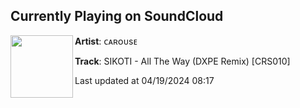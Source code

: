 ## Currently Playing on SoundCloud

[<img align="left" width="100" src="https://i1.sndcdn.com/artworks-WNXAvNDNSGwGd563-fi4TOw-t500x500.jpg">](https://soundcloud.com/carouseedinburgh/sikoti-all-the-way-dxpe-1?in=carouseedinburgh/sets/crs010-sikoti-forever-in-motion-ep)

**Artist**: ᴄᴀʀᴏᴜsᴇ 

**Track**: SIKOTI - All The Way (DXPE Remix) [CRS010]

Last updated at 04/19/2024 08:17
